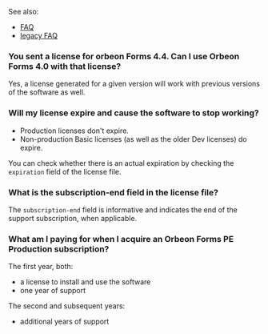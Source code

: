 See also:

- [FAQ](FAQ)
- [legacy FAQ](https://sites.google.com/a/orbeon.com/forms/orbeon-forms-faq?pli=1)

### You sent a license for orbeon Forms 4.4. Can I use Orbeon Forms 4.0 with that license?

Yes, a license generated for a given version will work with previous versions of the software as well.

### Will my license expire and cause the software to stop working?

- Production licenses don't expire.
- Non-production Basic licenses (as well as the older Dev licenses) do expire.

You can check whether there is an actual expiration by checking the `expiration` field of the license file.

### What is the subscription-end field in the license file?

The `subscription-end` field is informative and indicates the end of the support subscription, when applicable.

### What am I paying for when I acquire an Orbeon Forms PE Production subscription?

The first year, both:

- a license to install and use the software
- one year of support

The second and subsequent years:

- additional years of support
